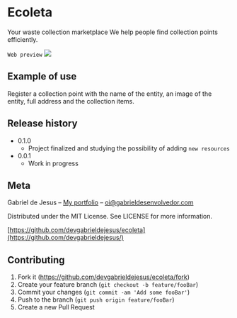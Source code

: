 # Ecoleta

Your waste collection marketplace
We help people find collection points efficiently.

`Web preview`
![](public/assets/web-preview.gif)

## Example of use

Register a collection point with the name of the entity, an image of the entity, full address and the collection items.

## Release history

* 0.1.0
    * Project finalized and studying the possibility of adding `new resources`
* 0.0.1
    * Work in progress

## Meta

Gabriel de Jesus – [My portfolio](https://www.gabrieldesenvolvedor.com/) – oi@gabrieldesenvolvedor.com

Distributed under the MIT License. See LICENSE for more information.

[https://github.com/devgabrieldejesus/ecoleta](https://github.com/devgabrieldejesus/)

## Contributing

1. Fork it (<https://github.com/devgabrieldejesus/ecoleta/fork>)
2. Create your feature branch (`git checkout -b feature/fooBar`)
3. Commit your changes (`git commit -am 'Add some fooBar'`)
4. Push to the branch (`git push origin feature/fooBar`)
5. Create a new Pull Request
